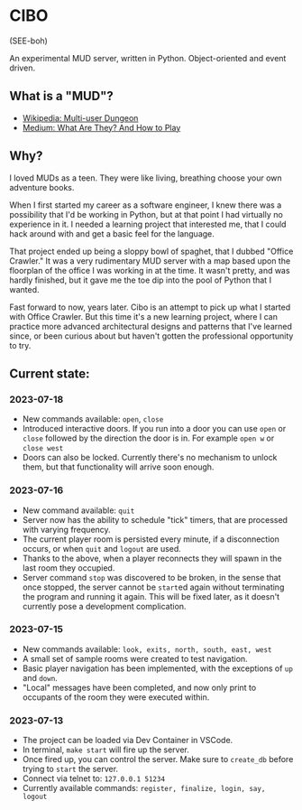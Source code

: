 # CIBO

(SEE-boh)

An experimental MUD server, written in Python. Object-oriented and event driven.

## What is a "MUD"?

* [Wikipedia: Multi-user Dungeon](https://en.wikipedia.org/wiki/Multi-user_dungeon)
* [Medium: What Are They? And How to Play](https://medium.com/@williamson.f93/multi-user-dungeons-muds-what-are-they-and-how-to-play-af3ec0f29f4a)

## Why?

I loved MUDs as a teen. They were like living, breathing choose your own adventure books.

When I first started my career as a software engineer, I knew there was a possibility
that I'd be working in Python, but at that point I had virtually no experience in it.
I needed a learning project that interested me, that I could hack around with and
get a basic feel for the language.

That project ended up being a sloppy bowl of spaghet, that I dubbed "Office Crawler."
It was a very rudimentary MUD server with a map based upon the floorplan of the office
I was working in at the time. It wasn't pretty, and was hardly finished, but it
gave me the toe dip into the pool of Python that I wanted.

Fast forward to now, years later. Cibo is an attempt to pick up what I started with
Office Crawler. But this time it's a new learning project, where I can practice more
advanced architectural designs and patterns that I've learned since, or been curious
about but haven't gotten the professional opportunity to try.

## Current state:

### 2023-07-18
* New commands available: `open`, `close`
* Introduced interactive doors. If you run into a door you can use `open` or `close`
followed by the direction the door is in. For example `open w` or `close west`
* Doors can also be locked. Currently there's no mechanism to unlock them, but that
functionality will arrive soon enough.

### 2023-07-16
* New command available: `quit`
* Server now has the ability to schedule "tick" timers, that are processed with varying
frequency.
* The current player room is persisted every minute, if a disconnection occurs, or when
`quit` and `logout` are used.
* Thanks to the above, when a player reconnects they will spawn in the last room they
occupied.
* Server command `stop` was discovered to be broken, in the sense that once stopped,
the server cannot be `start`ed again without terminating the program and running it
again. This will be fixed later, as it doesn't currently pose a development
complication.

### 2023-07-15
* New commands available: `look, exits, north, south, east, west`
* A small set of sample rooms were created to test navigation.
* Basic player navigation has been implemented, with the exceptions of `up` and `down`.
* "Local" messages have been completed, and now only print to occupants of the room they
were executed within.

### 2023-07-13
* The project can be loaded via Dev Container in VSCode.
* In terminal, `make start` will fire up the server.
* Once fired up, you can control the server. Make sure to `create_db` before trying
to `start` the server.
* Connect via telnet to: `127.0.0.1 51234`
* Currently available commands:  `register, finalize, login, say, logout`